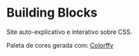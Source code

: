 # Building Blocks

Site auto-explicativo e interativo sobre CSS.

Paleta de cores gerada com: [Colorffy](https://colorffy.com/dark-theme-generator)